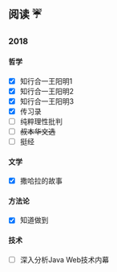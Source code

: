 
## 阅读  :umbrella:


### 2018 

#### 哲学

- [x] 知行合一王阳明1
- [x] 知行合一王阳明2
- [x] 知行合一王阳明3
- [x] 传习录
- [ ] 纯粹理性批判
- [ ] ~~叔本华文选~~
- [ ] 挺经

#### 文学

- [x] 撒哈拉的故事

#### 方法论

- [x] 知道做到

#### 技术

- [ ] 深入分析Java  Web技术内幕
